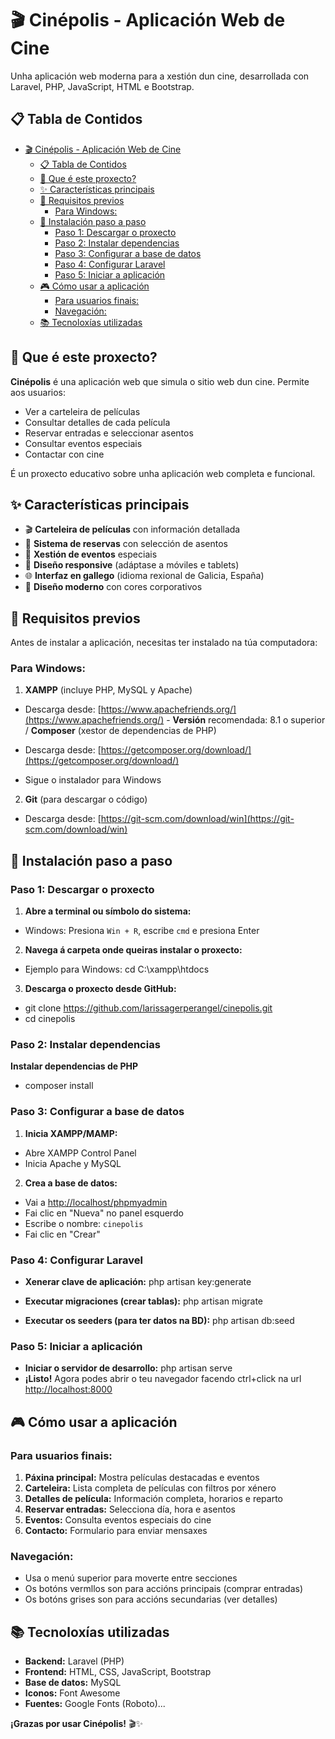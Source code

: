 # 🎬 Cinépolis - Aplicación Web de Cine

Unha aplicación web moderna para a xestión dun cine, desarrollada con Laravel, PHP, JavaScript, HTML e Bootstrap.

## 📋 Tabla de Contidos


- [🎬 Cinépolis - Aplicación Web de Cine](#-cinépolis---aplicación-web-de-cine)
  - [📋 Tabla de Contidos](#-tabla-de-contidos)
  - [🎯 Que é este proxecto?](#-que-é-este-proxecto)
  - [✨ Características principais](#-características-principais)
  - [🔧 Requisitos previos](#-requisitos-previos)
    - [Para Windows:](#para-windows)
  - [🚀 Instalación paso a paso](#-instalación-paso-a-paso)
    - [Paso 1: Descargar o proxecto](#paso-1-descargar-o-proxecto)
    - [Paso 2: Instalar dependencias](#paso-2-instalar-dependencias)
    - [Paso 3: Configurar a base de datos](#paso-3-configurar-a-base-de-datos)
    - [Paso 4: Configurar Laravel](#paso-4-configurar-laravel)
    - [Paso 5: Iniciar a aplicación](#paso-5-iniciar-a-aplicación)
  - [🎮 Cómo usar a aplicación](#-cómo-usar-a-aplicación)
    - [Para usuarios finais:](#para-usuarios-finais)
    - [Navegación:](#navegación)
  - [📚 Tecnoloxías utilizadas](#-tecnoloxías-utilizadas)


## 🎯 Que é este proxecto?

**Cinépolis** é una aplicación web que simula o sitio web dun cine. Permite aos usuarios:

- Ver a carteleira de películas
- Consultar detalles de cada película
- Reservar entradas e seleccionar asentos
- Consultar eventos especiais
- Contactar con cine


É un proxecto educativo sobre unha aplicación web completa e funcional.

## ✨ Características principais

- 🎬 **Carteleira de películas** con información detallada
- 🎫 **Sistema de reservas** con selección de asentos
- 📅 **Xestión de eventos** especiais
- 📱 **Diseño responsive** (adáptase a móviles e tablets)
- 🌐 **Interfaz en gallego** (idioma rexional de Galicia, España)
- 🎨 **Diseño moderno** con cores corporativos


## 🔧 Requisitos previos

Antes de instalar a aplicación, necesitas ter instalado na túa computadora:

### Para Windows:

1. **XAMPP** (incluye PHP, MySQL y Apache)

- Descarga desde: [https://www.apachefriends.org/](https://www.apachefriends.org/) - **Versión** recomendada: 8.1 o superior / **Composer** (xestor de dependencias de PHP)

- Descarga desde: [https://getcomposer.org/download/](https://getcomposer.org/download/)
   
- Sigue o instalador para Windows

2. **Git** (para descargar o código)

- Descarga desde: [https://git-scm.com/download/win](https://git-scm.com/download/win)


## 🚀 Instalación paso a paso

### Paso 1: Descargar o proxecto

1. **Abre a terminal ou símbolo do sistema:**
- Windows: Presiona `Win + R`, escribe `cmd` e presiona Enter
  
2. **Navega á carpeta onde queiras instalar o proxecto:**
- Ejemplo para Windows: cd C:\xampp\htdocs
  
3. **Descarga o proxecto desde GitHub:**
- git clone https://github.com/larissagerperangel/cinepolis.git
- cd cinepolis
  
### Paso 2: Instalar dependencias
**Instalar dependencias de PHP**
- composer install

### Paso 3: Configurar a base de datos

1. **Inicia XAMPP/MAMP:**
- Abre XAMPP Control Panel
- Inicia Apache y MySQL

2. **Crea a base de datos:**
- Vai a [http://localhost/phpmyadmin](http://localhost/phpmyadmin)
- Fai clic en "Nueva" no panel esquerdo
- Escribe o nombre: `cinepolis`
- Fai clic en "Crear"

### Paso 4: Configurar Laravel
- **Xenerar clave de aplicación:** php artisan key:generate

- **Executar migraciones (crear tablas):** php artisan migrate

- **Executar os seeders (para ter datos na BD):** php artisan db:seed
  
### Paso 5: Iniciar a aplicación
- **Iniciar o servidor de desarrollo:** php artisan serve
- **¡Listo!** Agora podes abrir o teu navegador facendo ctrl+click na url [http://localhost:8000](http://localhost:8000)

## 🎮 Cómo usar a aplicación

### Para usuarios finais:

1. **Páxina principal:** Mostra películas destacadas e eventos
2. **Carteleira:** Lista completa de películas con filtros por xénero
3. **Detalles de película:** Información completa, horarios e reparto
4. **Reservar entradas:** Selecciona día, hora e asentos
5. **Eventos:** Consulta eventos especiais do cine
6. **Contacto:** Formulario para enviar mensaxes


### Navegación:

- Usa o menú superior para moverte entre secciones
- Os botóns vermllos son para accións principais (comprar entradas)
- Os botóns grises son para accións secundarias (ver detalles)

## 📚 Tecnoloxías utilizadas

- **Backend:** Laravel (PHP)
- **Frontend:** HTML, CSS, JavaScript, Bootstrap 
- **Base de datos:** MySQL
- **Iconos:** Font Awesome
- **Fuentes:** Google Fonts (Roboto)...

**¡Grazas por usar Cinépolis!** 🎬✨
